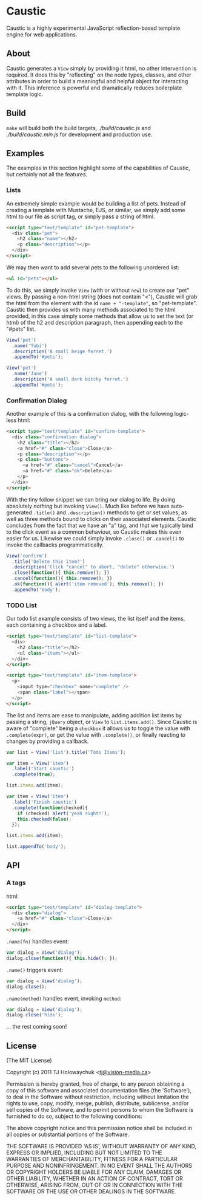 
# Caustic

  Caustic is a highly experimental JavaScript reflection-based template engine for web applications.

## About

 Caustic generates a `View` simply by providing it html, no other intervention is required. It does this by "reflecting" on the node types, classes, and other attributes in order to build a meaningful and helpful object for interacting with it. This inference is powerful and dramatically reduces boilerplate template logic.

## Build

 `make` will build both the build targets, _./build/caustic.js_ and _./build/caustic.min.js_ for development and production use.

## Examples

The examples in this section highlight some of the capabilities of Caustic, but certainly not all the features.

### Lists

 An extremely simple example would be building a list of pets. Instead of creating a template with Mustache, EJS, or similar, we simply add some html to our file as script tag, or simply pass a string of html.

```html
<script type="text/template" id="pet-template">
  <div class="pet">
    <h2 class="name"></h2>
    <p class="description"></p>
  </div>
</script>
```

We may then want to add several pets to the following unordered list:

```html
<ul id="pets"></ul>
```

To do this, we simply invoke `View` (with or without `new`) to create our "pet" views. By passing a non-html string (does not contain "<"), Caustic will grab the html from the element with the id `name + "-template"`, so "pet-template". Caustic then provides us with many methods associated to the html provided, in this case simply some methods that allow us to set the text (or html) of the h2 and description paragraph, then appending each to the "#pets" list.

```js
View('pet')
  .name('Tobi')
  .description('A small beige ferret.')
  .appendTo('#pets');

View('pet')
  .name('Jane')
  .description('A small dark bitchy ferret.')
  .appendTo('#pets');
```

### Confirmation Dialog

Another example of this is a confirmation dialog, with the following logic-less html:

```html
<script type="text/template" id="confirm-template">
  <div class="confirmation dialog">
    <h2 class="title"></h2>
    <a href="#" class="close">Close</a>
    <p class="description"></p>
    <p class="buttons">
      <a href="#" class="cancel">Cancel</a>
      <a href="#" class="ok">Delete</a>
    </p>
  </div>
</script>
```

With the tiny follow snippet we can bring our dialog to life. By doing absolutely _nothing_ but invoking `View()`. Much like before we have auto-generated `.title()` and `.description()` methods to get or set values, as well as three methods bound to clicks on their associated elements. Caustic concludes from the fact that we have an "a" tag, and that we typically bind to the click event as a common behaviour, so Caustic makes this even easier for us. Likewise we could simply invoke `.close()` or `.cancel()` to invoke the callbacks programmatically.

```js
View('confirm')
  .title('Delete this item?')
  .description('Click "cancel" to abort, "delete" otherwise.')
  .close(function(){ this.remove(); })
  .cancel(function(){ this.remove(); })
  .ok(function(){ alert('item removed'); this.remove(); })
  .appendTo('body');
```

### TODO List

Our todo list example consists of two views, the list itself and the items, each containing a checkbox and a label.

```html
<script type="text/template" id="list-template">
  <div>
    <h2 class="title"></h2>
    <ul class="items"></ul>
  </div>
</script>

<script type="text/template" id="item-template">
  <p>
    <input type="checkbox" name="complete" />
    <span class="label"></span>
  </p>
</script>
```

The list and items are ease to manipulate, adding addition list items by passing a string, `jQuery` object, or `View` to `list.items.add()`. Since Caustic is aware of "complete" being a `checkbox` it allows us to toggle the value with `.complete(expr)`, or get the value with `.complete()`, or finally reacting to changes by providing a callback. 

```js
var list = View('list').title('Todo Items');

var item = View('item')
  .label('Start caustic')
  .complete(true);

list.items.add(item);

var item = View('item')
  .label('Finish caustic')
  .complete(function(checked){
    if (checked) alert('yeah right!');
    this.checked(false);
  });

list.items.add(item);

list.appendTo('body');
```

## API

### A tags

 html:

```html
<script type="text/template" id="dialog-template">
  <div class="dialog">
    <a href="#" class="close">Close</a>
  </div>
</script>
```

 `.name(fn)` handles event:

```js
var dialog = View('dialog');
dialog.close(function(){ this.hide(); });
```

  `.name()` triggers event:

```js
var dialog = View('dialog');
dialog.close();
```
  `.name(method)` handles event, invoking `method`:

```js
var dialog = View('dialog');
dialog.close('hide');
```

 ... the rest coming soon!

## License 

(The MIT License)

Copyright (c) 2011 TJ Holowaychuk &lt;tj@vision-media.ca&gt;

Permission is hereby granted, free of charge, to any person obtaining
a copy of this software and associated documentation files (the
'Software'), to deal in the Software without restriction, including
without limitation the rights to use, copy, modify, merge, publish,
distribute, sublicense, and/or sell copies of the Software, and to
permit persons to whom the Software is furnished to do so, subject to
the following conditions:

The above copyright notice and this permission notice shall be
included in all copies or substantial portions of the Software.

THE SOFTWARE IS PROVIDED 'AS IS', WITHOUT WARRANTY OF ANY KIND,
EXPRESS OR IMPLIED, INCLUDING BUT NOT LIMITED TO THE WARRANTIES OF
MERCHANTABILITY, FITNESS FOR A PARTICULAR PURPOSE AND NONINFRINGEMENT.
IN NO EVENT SHALL THE AUTHORS OR COPYRIGHT HOLDERS BE LIABLE FOR ANY
CLAIM, DAMAGES OR OTHER LIABILITY, WHETHER IN AN ACTION OF CONTRACT,
TORT OR OTHERWISE, ARISING FROM, OUT OF OR IN CONNECTION WITH THE
SOFTWARE OR THE USE OR OTHER DEALINGS IN THE SOFTWARE.